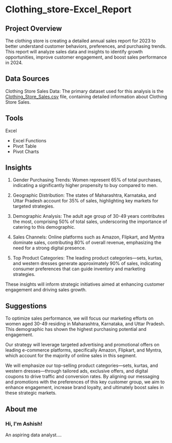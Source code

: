 # Clothing_store-Excel_Report

## Project Overview

The clothing store is creating a detailed annual sales report for 2023 to better understand customer behaviors, preferences, and purchasing trends. This report will analyze sales data and insights to identify growth opportunities, improve customer engagement, and boost sales performance in 2024.

## Data Sources

Clothing Store Sales Data: The primary dataset used for this analysis is the [Clothing_Store_Sales.csv](https://bit.ly/3Ypatqu) file, containing detailed information about Clothing Store Sales.  

## Tools

Excel
- Excel Functions
- Pivot Table
- Pivot Charts

## Insights

1. Gender Purchasing Trends: Women represent 65% of total purchases, indicating a significantly higher propensity to buy compared to men.

2. Geographic Distribution: The states of Maharashtra, Karnataka, and Uttar Pradesh account for 35% of sales, highlighting key markets for targeted strategies.

3. Demographic Analysis: The adult age group of 30-49 years contributes the most, comprising 50% of total sales, underscoring the importance of catering to this demographic.

4. Sales Channels: Online platforms such as Amazon, Flipkart, and Myntra dominate sales, contributing 80% of overall revenue, emphasizing the need for a strong digital presence.

5. Top Product Categories: The leading product categories—sets, kurtas, and western dresses generate approximately 90% of sales, indicating consumer preferences that can guide inventory and marketing strategies.

These insights will inform strategic initiatives aimed at enhancing customer engagement and driving sales growth.

## Suggestions

To optimize sales performance, we will focus our marketing efforts on women aged 30-49 residing in Maharashtra, Karnataka, and Uttar Pradesh. This demographic has shown the highest purchasing potential and engagement.

Our strategy will leverage targeted advertising and promotional offers on leading e-commerce platforms, specifically Amazon, Flipkart, and Myntra, which account for the majority of online sales in this segment.

We will emphasize our top-selling product categories—sets, kurtas, and western dresses—through tailored ads, exclusive offers, and digital coupons to drive traffic and conversion rates. By aligning our messaging and promotions with the preferences of this key customer group, we aim to enhance engagement, increase brand loyalty, and ultimately boost sales in these strategic markets.

## About me

### Hi, I'm Ashish!

An aspiring data analyst....

